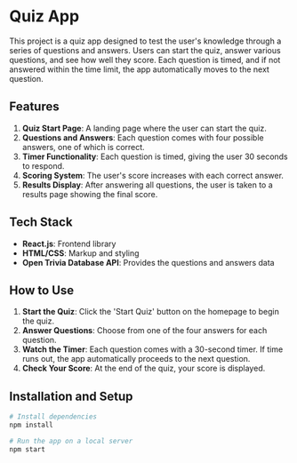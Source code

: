 # Quiz App

This project is a quiz app designed to test the user's knowledge through a series of questions and answers. Users can start the quiz, answer various questions, and see how well they score. Each question is timed, and if not answered within the time limit, the app automatically moves to the next question.

## Features

1. **Quiz Start Page**: A landing page where the user can start the quiz.
2. **Questions and Answers**: Each question comes with four possible answers, one of which is correct.
3. **Timer Functionality**: Each question is timed, giving the user 30 seconds to respond.
4. **Scoring System**: The user's score increases with each correct answer.
5. **Results Display**: After answering all questions, the user is taken to a results page showing the final score.

## Tech Stack

- **React.js**: Frontend library
- **HTML/CSS**: Markup and styling
- **Open Trivia Database API**: Provides the questions and answers data

## How to Use

1. **Start the Quiz**: Click the 'Start Quiz' button on the homepage to begin the quiz.
2. **Answer Questions**: Choose from one of the four answers for each question.
3. **Watch the Timer**: Each question comes with a 30-second timer. If time runs out, the app automatically proceeds to the next question.
4. **Check Your Score**: At the end of the quiz, your score is displayed.

## Installation and Setup

```bash
# Install dependencies
npm install

# Run the app on a local server
npm start
